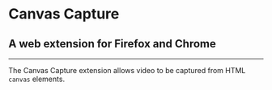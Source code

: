 # Canvas Capture

## A web extension for Firefox and Chrome

---

The Canvas Capture extension allows video to be captured from HTML `canvas`
elements.
